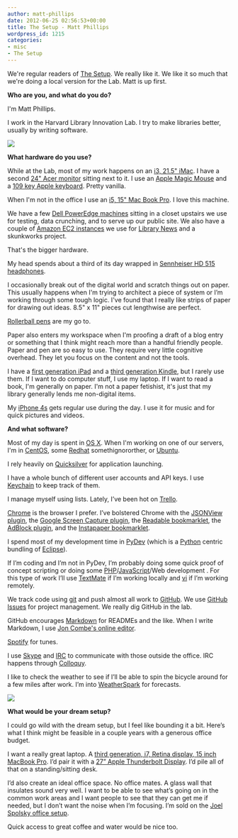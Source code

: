 ```yaml
---
author: matt-phillips
date: 2012-06-25 02:56:53+00:00
title: The Setup - Matt Phillips
wordpress_id: 1215
categories:
- misc
- The Setup
---
```


We're regular readers of [The Setup](http://usesthis.com/). We really like it. We like it so much that we're doing a local version for the Lab. Matt is up first.

**Who are you, and what do you do?**

I'm Matt Phillips.

I work in the Harvard Library Innovation Lab. I try to make libraries better, usually by writing software.

[![](http://librarylab.law.harvard.edu/blog/wp-content/uploads/2012/06/DSC_3349-e1340592772849.jpg)](http://librarylab.law.harvard.edu/blog/wp-content/uploads/2012/06/DSC_3349-e1340592772849.jpg)

**What hardware do you use?**

While at the Lab, most of my work happens on an [i3, 21.5" iMac](https://en.wikipedia.org/wiki/Intel_iMac). I have a second [24" Acer monitor](http://us.acer.com/ac/en/US/content/group/monitors) sitting next to it. I use an [Apple Magic Mouse](https://en.wikipedia.org/wiki/Magic_Mouse) and a [109 key Apple keyboard](https://en.wikipedia.org/wiki/Apple_Keyboard#Apple_Pro_Keyboard_.28M7803.29). Pretty vanilla.

When I'm not in the office I use an [i5, 15" Mac Book Pro](https://en.wikipedia.org/wiki/Macbook_pro). I love this machine.

We have a few [Dell PowerEdge machines](https://en.wikipedia.org/wiki/Dell_PowerEdge) sitting in a closet upstairs we use for testing, data crunching, and to serve up our public site. We also have a couple of [Amazon EC2 instances](http://aws.amazon.com/ec2/) we use for [Library News](http://news.librarycloud.org/) and a skunkworks project.

That's the bigger hardware.

My head spends about a third of its day wrapped in [Sennheiser HD 515 headphones](http://www.amazon.com/Sennheiser-HD515-Dynamic-Audiophile-Headphones/dp/B0001FTVDG).

I occasionally break out of the digital world and scratch things out on paper. This usually happens when I'm trying to architect a piece of system or I’m working through some tough logic. I've found that I really like strips of paper for drawing out ideas. 8.5" x 11" pieces cut lengthwise are perfect.

[Rollerball pens](http://en.wikipedia.org/wiki/Rollerball_pen) are my go to.

Paper also enters my workspace when I'm proofing a draft of a blog entry or something that I think might reach more than a handful friendly people. Paper and pen are so easy to use. They require very little cognitive overhead. They let you focus on the content and not the tools.

I have a [first generation iPad](http://en.wikipedia.org/wiki/IPad) and a [third generation Kindle](http://en.wikipedia.org/wiki/Amazon_Kindle), but I rarely use them. If I want to do computer stuff, I use my laptop. If I want to read a book, I'm generally on paper. I'm not a paper fetishist, it's just that my library generally lends me non-digital items.

My [iPhone 4s](http://en.wikipedia.org/wiki/IPhone_4S) gets regular use during the day. I use it for music and for quick pictures and videos.

**And what software?**

Most of my day is spent in [OS X](http://www.apple.com/osx/). When I'm working on one of our servers, I'm in [CentOS](http://www.centos.org/), some [Redhat](http://www.redhat.com/) somethignororther, or [Ubuntu](http://www.ubuntu.com/).

I rely heavily on [Quicksilver](https://github.com/quicksilver/quicksilver) for application launching.

I have a whole bunch of different user accounts and API keys. I use [Keychain](https://en.wikipedia.org/wiki/Keychain_(Mac_OS)) to keep track of them.

I manage myself using lists. Lately, I’ve been hot on [Trello](https://trello.com/).

[Chrome](https://www.google.com/intl/en/chrome/browser/) is the browser I prefer. I’ve bolstered Chrome with the [JSONView plugin](https://chrome.google.com/webstore/detail/chklaanhfefbnpoihckbnefhakgolnmc), the [Google Screen Capture plugin](https://chrome.google.com/webstore/detail/cpngackimfmofbokmjmljamhdncknpmg), the [Readable bookmarklet](http://readable.tastefulwords.com/), the [AdBlock plugin](https://chrome.google.com/webstore/detail/gighmmpiobklfepjocnamgkkbiglidom), and the [Instapaper bookmarklet](http://www.instapaper.com/).

I spend most of my development time in [PyDev](http://pydev.org/) (which is a [Python](http://www.python.org/) centric bundling of [Eclipse](http://eclipse.org/)).

If I’m coding and I’m not in PyDev, I’m probably doing some quick proof of concept scripting or doing some [PHP](http://www.php.net/)/[JavaScript](https://en.wikipedia.org/wiki/JavaScript)/Web development . For this type of work I’ll use [TextMate](http://macromates.com/) if I’m working locally and [vi](https://en.wikipedia.org/wiki/Vi) if I’m working remotely.

We track code using [git](http://git-scm.com/) and push almost all work to [GitHub](https://github.com/harvard-lil). We use [GitHub Issues](https://github.com/blog/831-issues-2-0-the-next-generation) for project management. We really dig GitHub in the lab.

GitHub encourages [Markdown](http://daringfireball.net/projects/markdown/) for READMEs and the like. When I write Markdown, I use [Jon Combe's online editor](http://joncom.be/experiments/markdown-editor/edit/).

[Spotify](http://www.spotify.com/) for tunes.

I use [Skype](http://skype.com) and [IRC](https://en.wikipedia.org/wiki/Internet_Relay_Chat) to communicate with those outside the office. IRC happens through [Colloquy](http://colloquy.info/).

I like to check the weather to see if I’ll be able to spin the bicycle around for a few miles after work. I’m into [WeatherSpark](http://weatherspark.com) for forecasts.

[![](http://librarylab.law.harvard.edu/blog/wp-content/uploads/2012/06/matt_setup_desk-e1340592975240.jpg)](http://librarylab.law.harvard.edu/blog/wp-content/uploads/2012/06/matt_setup_desk-e1340592975240.jpg)

**What would be your dream setup?**

I could go wild with the dream setup, but I feel like bounding it a bit. Here’s what I think might be feasible in a couple years with a generous office budget.

I want a really great laptop. A [third generation, i7, Retina display, 15 inch MacBook Pro](https://en.wikipedia.org/wiki/MacBook_Pro). I’d pair it with a [27” Apple Thunderbolt Display](https://en.wikipedia.org/wiki/Apple_Thunderbolt_Display). I’d pile all of that on a standing/sitting desk.

I’d also create an ideal office space. No office mates. A glass wall that insulates sound very well. I want to be able to see what’s going on in the common work areas and I want people to see that they can get me if needed, but I don’t want the noise when I’m focusing. I’m sold on the [Joel Spolsky office setup](http://www.joelonsoftware.com/items/2008/12/29.html).

Quick access to great coffee and water would be nice too.
